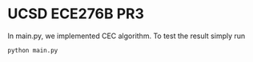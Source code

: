 # UCSD ECE276B PR3 

In main.py, we implemented CEC algorithm. To test the result simply run

```bash
python main.py
```

